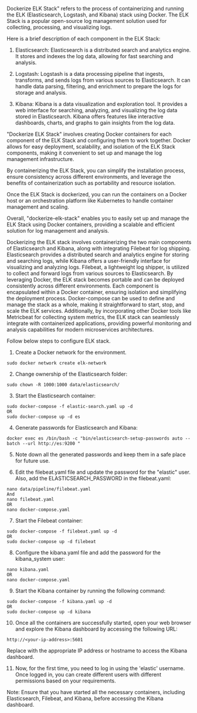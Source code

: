 Dockerize ELK Stack" refers to the process of containerizing and running the ELK (Elasticsearch, Logstash, and Kibana) stack using Docker. The ELK Stack is a popular open-source log management solution used for collecting, processing, and visualizing logs.

Here is a brief description of each component in the ELK Stack:

1) Elasticsearch: Elasticsearch is a distributed search and analytics engine. It stores and indexes the log data, allowing for fast searching and analysis.

2) Logstash: Logstash is a data processing pipeline that ingests, transforms, and sends logs from various sources to Elasticsearch. It can handle data parsing, filtering, and enrichment to prepare the logs for storage and analysis.

3) Kibana: Kibana is a data visualization and exploration tool. It provides a web interface for searching, analyzing, and visualizing the log data stored in Elasticsearch. Kibana offers features like interactive dashboards, charts, and graphs to gain insights from the log data.

"Dockerize ELK Stack" involves creating Docker containers for each component of the ELK Stack and configuring them to work together. Docker allows for easy deployment, scalability, and isolation of the ELK Stack components, making it convenient to set up and manage the log management infrastructure.

By containerizing the ELK Stack, you can simplify the installation process, ensure consistency across different environments, and leverage the benefits of containerization such as portability and resource isolation.

Once the ELK Stack is dockerized, you can run the containers on a Docker host or an orchestration platform like Kubernetes to handle container management and scaling.

Overall, "dockerize-elk-stack" enables you to easily set up and manage the ELK Stack using Docker containers, providing a scalable and efficient solution for log management and analysis.

Dockerizing the ELK stack involves containerizing the two main components of Elasticsearch and Kibana, along with integrating Filebeat for log shipping. Elasticsearch provides a distributed search and analytics engine for storing and searching logs, while Kibana offers a user-friendly interface for visualizing and analyzing logs. Filebeat, a lightweight log shipper, is utilized to collect and forward logs from various sources to Elasticsearch. By leveraging Docker, the ELK stack becomes portable and can be deployed consistently across different environments. Each component is encapsulated within a Docker container, ensuring isolation and simplifying the deployment process. Docker-compose can be used to define and manage the stack as a whole, making it straightforward to start, stop, and scale the ELK services. Additionally, by incorporating other Docker tools like Metricbeat for collecting system metrics, the ELK stack can seamlessly integrate with containerized applications, providing powerful monitoring and analysis capabilities for modern microservices architectures.

Follow below steps to configure ELK stack.

1) Create a Docker network for the environment.
```
sudo docker network create elk-network
```

2) Change ownership of the Elasticsearch folder:
```
sudo chown -R 1000:1000 data/elasticsearch/
```
3) Start the Elasticsearch container:
```
sudo docker-compose -f elastic-search.yaml up -d 
OR
sudo docker-compose up -d es
```
4) Generate passwords for Elasticsearch and Kibana:
```
docker exec es /bin/bash -c "bin/elasticsearch-setup-passwords auto --batch --url http://es:9200 "
```
5) Note down all the generated passwords and keep them in a safe place for future use.

6) Edit the filebeat.yaml file and update the password for the "elastic" user. Also, add the ELASTICSEARCH_PASSWORD in the filebeat.yaml:
```
nano data/pipeline/filebeat.yaml
And
nano filebeat.yaml
OR
nano docker-compose.yaml
```
7) Start the Filebeat container:
```
sudo docker-compose -f filebeat.yaml up -d 
OR
sudo docker-compose up -d filebeat
```
8) Configure the kibana.yaml file and add the password for the kibana_system user:
```
nano kibana.yaml
OR
nano docker-compose.yaml
```
9) Start the Kibana container by running the following command:
```
sudo docker-compose -f kibana.yaml up -d 
OR
sudo docker-compose up -d kibana
```
10) Once all the containers are successfully started, open your web browser and explore the Kibana dashboard by accessing the following URL:
```
http://<your-ip-address>:5601
```
Replace <your-ip-address> with the appropriate IP address or hostname to access the Kibana dashboard.

11) Now, for the first time, you need to log in using the 'elastic' username. Once logged in, you can create different users with different permissions based on your requirements.

Note: Ensure that you have started all the necessary containers, including Elasticsearch, Filebeat, and Kibana, before accessing the Kibana dashboard.